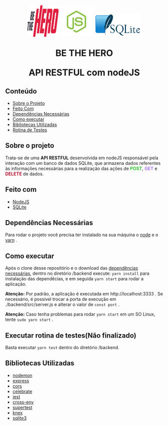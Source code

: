 <h1 align="center">
            <img src="./assets/logo.svg" alt="Be The Hero" width="100px" height="100px">
            <img src="./assets/nodeJS.png" alt="Be The Hero" width="100px" height="100px">
            <img src="./assets/sqlite.png" alt="Be The Hero" width="150px" height="75px">
    <p align="center"><strong>BE THE HERO</strong></p>
    <p align="center">API RESTFUL com nodeJS</P>
</h1>

## Conteúdo
* [Sobre o Projeto](#sobre-o-projeto)
* [Feito Com](#sobre-o-projeto)
* [Dependências Necessárias](#dependências-necessárias)
* [Como executar](#como-executar)
* [Bibliotecas Utilizadas](#bibliotecas-utilizadas)
* [Rotina de Testes](executar-rotina-de-testes(não-finalizado))

## Sobre o projeto
Trata-se de uma **API RESTFUL** desenvolvida em nodeJS responsável pela interação com um banco de dados SQLite, que armazena dados referentes às informações necessárias para a realização das ações de <strong style="color: #31BE2E">POST</strong>, <strong style="color: #AB77F0">GET</strong> e <strong style="color: #B81531">DELETE</strong> de dados.

## Feito com
* [NodeJS](https://nodejs.org/en/)
* [SQLite](https://www.sqlite.org/index.html)

## Dependências Necessárias
Para rodar o projeto você precisa ter instalado na sua máquina o [node](https://nodejs.org/en/download/) e o [yarn](https://yarnpkg.com/) .

## Como executar
Após o clone desse repositório e o download das [dependências necessárias](#dependências-Necessárias), dentro no diretório /backend execute: `yarn install`  para instalação das dependêcias, e em seguida `yarn start` para rodar a aplicação.

**Atenção:** Por padrão, a aplicação é executada em http://localhost:3333 . Se necessário, é possível trocar a porta de execução em ./backend/src/server.js e alterar o valor de `const port` .

**Atenção:** Caso tenha problemas para rodar `yarn start` em um SO Linux, tente `sudo yarn start` . 

## Executar rotina de testes(Não finalizado)
Basta executar `yarn test` dentro do diretório /backend.

## Bibliotecas Utilizadas

* [nodemon](https://nodemon.io/)
* [express](https://expressjs.com/)
* [cors](https://developer.mozilla.org/pt-PT/docs/Web/HTTP/CORS)
* [celebrate](https://www.npmjs.com/package/celebrate)
* [jest](https://jestjs.io/)
* [cross-env](https://www.npmjs.com/package/cross-env)
* [supertest](https://github.com/visionmedia/supertest)
* [knex](http://knexjs.org/)
* [sqlite3](https://www.sqlite.org/index.html)
